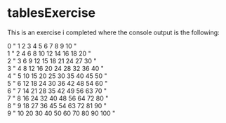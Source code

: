 # tablesExercise

This is an exercise i completed where the console output is the following:

0 "   1      2      3      4      5      6      7      8      9     10   "  
1 "   2      4      6      8     10     12     14     16     18     20   "  
2 "   3      6      9     12     15     18     21     24     27     30   "  
3 "   4      8     12     16     20     24     28     32     36     40   "  
4 "   5     10     15     20     25     30     35     40     45     50   "  
5 "   6     12     18     24     30     36     42     48     54     60   "  
6 "   7     14     21     28     35     42     49     56     63     70   "  
7 "   8     16     24     32     40     48     56     64     72     80   "  
8 "   9     18     27     36     45     54     63     72     81     90   "  
9 "  10     20     30     40     50     60     70     80     90     100   "  
